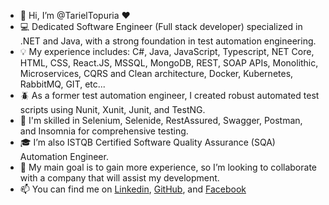 - 👋 Hi, I’m @TarielTopuria ❤️
- 💻 Dedicated Software Engineer (Full stack developer) specialized in .NET and Java, with a strong foundation in test automation engineering.
- 💡 My experience includes: C#, Java, JavaScript, Typescript, NET Core, HTML, CSS, React.JS, MSSQL, MongoDB, REST, SOAP APIs, Monolithic, Microservices, CQRS and Clean architecture, Docker, Kubernetes, RabbitMQ, GIT, etc...
- 🪲 As a former test automation engineer, I created robust automated test scripts using Nunit, Xunit, Junit, and TestNG.
- 👀 I'm skilled in Selenium, Selenide, RestAssured, Swagger, Postman, and Insomnia for comprehensive testing.
- 🎓 I’m also ISTQB Certified Software Quality Assurance (SQA) Automation Engineer.
- 🚀 My main goal is to gain more experience, so I’m looking to collaborate with a company that will assist my development.
- 📫 You can find me on <a href="https://www.linkedin.com/in/tato-topuria-495892170/" target="_blank">Linkedin<a>, <a href="https://github.com/TarielTopuria" target="_blank">GitHub</a>, and <a href="https://www.facebook.com/profile.php?id=100014029364460" target="_blank">Facebook</a>
